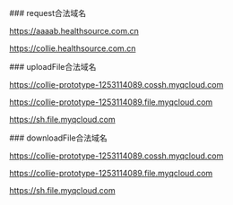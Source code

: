 \#\#\# request合法域名

https://aaaab.healthsource.com.cn

https://collie.healthsource.com.cn



\#\#\# uploadFile合法域名

https://collie-prototype-1253114089.cossh.myqcloud.com

https://collie-prototype-1253114089.file.myqcloud.com

https://sh.file.myqcloud.com



\#\#\# downloadFile合法域名

https://collie-prototype-1253114089.cossh.myqcloud.com

https://collie-prototype-1253114089.file.myqcloud.com

https://sh.file.myqcloud.com



